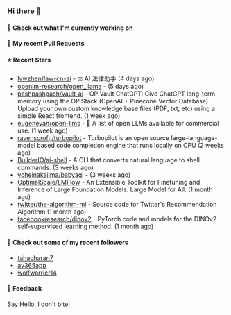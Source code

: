 ### Hi there 👋

#### 👷 Check out what I'm currently working on

#### 🔨 My recent Pull Requests


#### ⭐ Recent Stars

- [lvwzhen/law-cn-ai](https://github.com/lvwzhen/law-cn-ai) - ⚖️ AI 法律助手 (4 days ago)
- [openlm-research/open_llama](https://github.com/openlm-research/open_llama) -  (5 days ago)
- [pashpashpash/vault-ai](https://github.com/pashpashpash/vault-ai) - OP Vault ChatGPT: Give ChatGPT long-term memory using the OP Stack (OpenAI &#43; Pinecone Vector Database). Upload your own custom knowledge base files (PDF, txt, etc) using a simple React frontend. (1 week ago)
- [eugeneyan/open-llms](https://github.com/eugeneyan/open-llms) - 🤖 A list of open LLMs available for commercial use. (1 week ago)
- [ravenscroftj/turbopilot](https://github.com/ravenscroftj/turbopilot) - Turbopilot is an open source large-language-model based code completion engine that runs locally on CPU (2 weeks ago)
- [BuilderIO/ai-shell](https://github.com/BuilderIO/ai-shell) - A CLI that converts natural language to shell commands. (3 weeks ago)
- [yoheinakajima/babyagi](https://github.com/yoheinakajima/babyagi) -  (3 weeks ago)
- [OptimalScale/LMFlow](https://github.com/OptimalScale/LMFlow) - An Extensible Toolkit for Finetuning and Inference of Large Foundation Models. Large Model for All. (1 month ago)
- [twitter/the-algorithm-ml](https://github.com/twitter/the-algorithm-ml) - Source code for Twitter&#39;s Recommendation Algorithm (1 month ago)
- [facebookresearch/dinov2](https://github.com/facebookresearch/dinov2) - PyTorch code and models for the DINOv2 self-supervised learning method. (1 month ago)

#### 👯 Check out some of my recent followers

- [tahacharan7](https://github.com/tahacharan7)
- [av365app](https://github.com/av365app)
- [wolfwarrier14](https://github.com/wolfwarrier14)

#### 💬 Feedback

Say Hello, I don't bite!